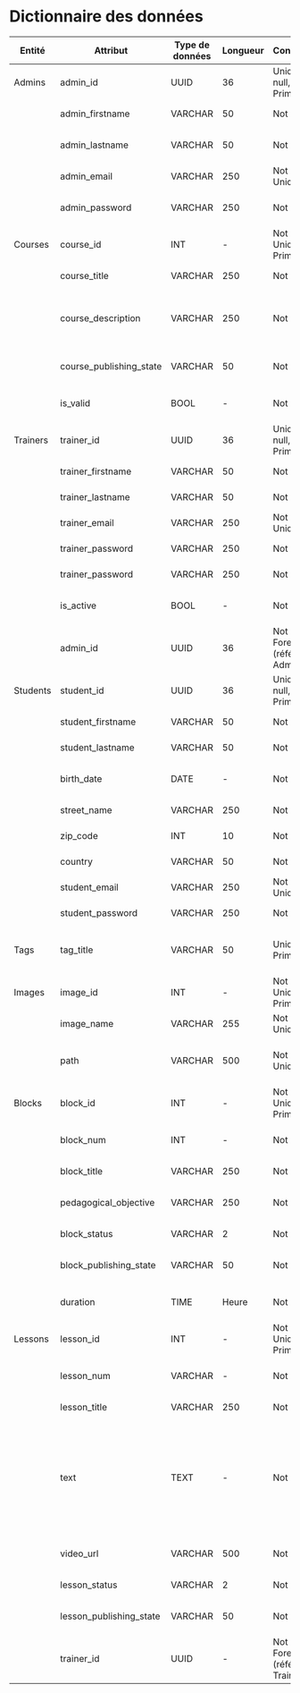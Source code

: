 # Dictionnaire des données

| Entité  | Attribut         | Type de données | Longueur | Contraintes                         | Description                                          | Exemple                                     |
|---------|------------------|-----------------|----------|-------------------------------------|------------------------------------------------------|--------------------------------------------|
| Admins  | admin_id         | UUID            | 36       | Unique, Not null, Primary Key       | Identifiant unique de l'admin                        | "f47ac10b-58cc-4372-a567-0e02b2c3d479"     |
|         | admin_firstname  | VARCHAR         | 50       | Not null                            | Prénom de l'administrateur                           | "Beatriz"                                   |
|         | admin_lastname   | VARCHAR         | 50       | Not null                            | Nom de famille de l'administrateur                   | "Dupont"                                    |
|         | admin_email      | VARCHAR         | 250      | Not null, Unique                    | E-mail de l'administrateur                           | "admin-ecole@gmail.com"                     |
|         | admin_password   | VARCHAR         | 250      | Not null                            | Mot de passe de l'administrateur                     | "Azerty123!"                                |
| Courses | course_id        | INT             | -        | Not null, Unique, Primary Key       | Identifiant unique de la formation                   | 101                                         |
|         | course_title     | VARCHAR         | 250      | Not null                            | Titre du cours                                       | "Apprenez à programmer avec JavaScript"     |
|         | course_description| VARCHAR        | 250      | Not null                            | Description du cours                                 | "Maîtrisez les bases de la programmation JavaScript et sa logique de programmation en réalisant un site web dynamique"           |
|         | course_publishing_state      | VARCHAR            | 50        | Not null                            | Indique le statut de la formation        | "Publié"                                       |
|         | is_valid      | BOOL            | -        | Not null                            | Indique si la formation a été validée ou non         | true                                        |
| Trainers| trainer_id       | UUID            | 36       | Unique, Not null, Primary Key       | Identifiant unique du formateur                    | "28fac10b-58cc-5372-f567-ee02b2c3d412"     |
|         | trainer_firstname| VARCHAR         | 50       | Not null                            | Prénom du formateur                                 | "Jean"                                  |
|         | trainer_lastname | VARCHAR         | 50       | Not null                            | Nom de famille du formateur                          | "Pinero"                                    |
|         | trainer_email    | VARCHAR         | 250      | Not null, Unique                    | E-mail du formateur                                | "tim120@gmail.com"                          |
|         | trainer_password | VARCHAR         | 250      | Not null                            | Mot de passe du formateur                            | "redF!AgAttent10n"                      |
|         | trainer_password | VARCHAR         | 250      | Not null                            | Mot de passe du formateur                            | "redF!AgAttent10n"                      |
|         | is_active      | BOOL            | -        | Not null                            | Indique si formateur est active ou non         | true  |
|         | admin_id       | UUID            | 36       | Not null, Foreign Key (référence Admins)       | Identifiant unique de l'admin                   | “f47ac10b-58cc-4372-a567-0e02b2c3d479”     |    
| Students| student_id       | UUID            | 36       | Unique, Not null, Primary Key       | Identifiant unique de l'apprenant                      | "8rfac10b-58cc-4372-a567-0e02b2c3d436"     |
|         | student_firstname| VARCHAR         | 50       | Not null                            | Prénom de l'apprenant                                 | "Timothée"                                  |
|         | student_lastname | VARCHAR         | 50       | Not null                            | Nom de famille de l'apprenant                         | "Dupont"                                    |
|         | birth_date       | DATE            | -        | Not null                            | Date de naissance de l'apprenant                      | "1988-03-28"                                |
|         | street_name      | VARCHAR         | 250      | Not null                            | Numéro et nom de la rue                              | "42 rue Professeur Grignard"                |
|         | zip_code         | INT             | 10       | Not null                            | Code postal de l'adresse                             | 69007                                       |
|         | country          | VARCHAR         | 50       | Not null                            | Pays de l'adresse                                    | "France"                                    |
|         | student_email    | VARCHAR         | 250      | Not null, Unique                    | E-mail de l'apprenant                                 | "tim120@gmail.com"                          |
|         | student_password | VARCHAR         | 250      | Not null                            | Mot de passe de l'apprenant                           | "Mar!po$a8Tra!c!on3rA"                      |
| Tags    | tag_title        | VARCHAR         | 50       | Unique, Primary Key                 | Titre de tag utilisé pour catégoriser une formation  | "Développement"                             |
| Images  | image_id         | INT             | -        | Not null, Unique, Primary Key       | Identifiant unique de l'image                        | 206                                         |
|         | image_name       | VARCHAR         | 255      | Not null, Unique                    | Nom unique de l'image                                | "intro js"                                  |
|         | path             | VARCHAR         | 500      | Not null, Unique                    | Chemin d'accès unique au fichier de l'image          | "/img/intro_js.jpg"                         |
| Blocks | block_id        | INT             | -        | Not null, Unique, Primary Key       | Identifiant unique du module                  | 368                                         |
|        | block_num        | INT             | -        | Not null       | Indique le numero de module                 | 5                                         |
|         | block_title     | VARCHAR         | 250      | Not null                            | Titre du module                                       | "Les fonctions en JavaScript"     |
|         | pedagogical_objective     | VARCHAR         | 250      | Not null                            | Objectif pédagogique du module                                       | "Comprendre et utiliser les fonctions en JavaScript"     |
|         | block_status      | VARCHAR            | 2        | Not null                            | Indique l'état du module        | "KO"                                       |
|         | block_publishing_state      | VARCHAR            | 50        | Not null                            | Indique le statut du module        | "Brouillon"                                       |
|         | duration      | TIME            | Heure        | Not null                            | Indique la durée du module        | 36                                       |
| Lessons | lesson_id        | INT             | -        | Not null, Unique, Primary Key       | Identifiant unique de la leçon                 | 254                                         |
|        | lesson_num        | VARCHAR             | -        | Not null       | Indique le numero de la leçon                 | ".2"                                         |
|         | lesson_title     | VARCHAR         | 250      | Not null                            | Titre de la leçon                                       | "Découvrez les fonctions"     |
|         | text     | TEXT         | -      | Not null                            | Texte de la leçon                                       | "Une fonction est un bloc de code auquel on attribue un nom. Appeler cette fonction permet d’exécuter le code qu’elle contient. On parle donc de fonction, car il s’agit d’un bloc de code qui a un rôle spécifique au sein de votre fichier JavaScript."     |
|         | video_url                  | VARCHAR      | 500     | Not null                                  | URL de la vidéo associée à la leçon           | "http://example.com/video"                                                                                   |
|         | lesson_status      | VARCHAR            | 2        | Not null                            | Indique l'état de la leçon        | "OK"                                       |
|         | lesson_publishing_state      | VARCHAR            | 50        | Not null                            | Indique le statut de la leçon        | "Publié"                                       |
|         | trainer_id                 | UUID      | -     | Not null, Foreign Key (référence Trainers) | Identifiant du formateur qui a créé la leçon  | “28fac10b-58cc-5372-f567-ee02b2c3d412”            |